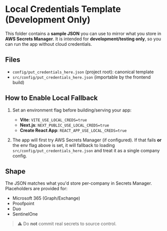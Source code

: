 # Local Credentials Template (Development Only)

This folder contains a **sample JSON** you can use to mirror what you store in **AWS Secrets Manager**.
It is intended for **development/testing only**, so you can run the app without cloud credentials.

## Files
- `config/put_credentials_here.json` (project root): canonical template
- `src/config/put_credentials_here.json` (importable by the frontend build)

## How to Enable Local Fallback
1. Set an environment flag before building/serving your app:
   - **Vite**: `VITE_USE_LOCAL_CREDS=true`
   - **Next.js**: `NEXT_PUBLIC_USE_LOCAL_CREDS=true`
   - **Create React App**: `REACT_APP_USE_LOCAL_CREDS=true`

2. The app will first try AWS Secrets Manager (if configured). If that fails **or** the env flag above is set,
   it will fallback to loading `src/config/put_credentials_here.json` and treat it as a single company config.

## Shape
The JSON matches what you'd store per-company in Secrets Manager. Placeholders are provided for:
- Microsoft 365 (Graph/Exchange)
- Proofpoint
- Duo
- SentinelOne

> ⚠️ Do **not** commit real secrets to source control.
